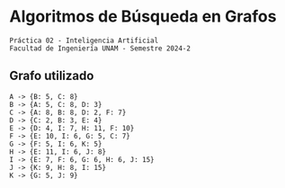# Algoritmos de Búsqueda en Grafos

```
Práctica 02 - Inteligencia Artificial
Facultad de Ingeniería UNAM - Semestre 2024-2
```

## Grafo utilizado

```
A -> {B: 5, C: 8}
B -> {A: 5, C: 8, D: 3}
C -> {A: 8, B: 8, D: 2, F: 7}
D -> {C: 2, B: 3, E: 4}
E -> {D: 4, I: 7, H: 11, F: 10}
F -> {E: 10, I: 6, G: 5, C: 7}
G -> {F: 5, I: 6, K: 5}
H -> {E: 11, I: 6, J: 8}
I -> {E: 7, F: 6, G: 6, H: 6, J: 15}
J -> {K: 9, H: 8, I: 15}
K -> {G: 5, J: 9}
```
